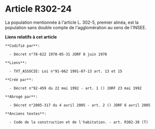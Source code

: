 # Article R302-24

La population mentionnée à l'article L. 302-5, premier alinéa, est la population sans double compte de l'agglomération au
sens de l'INSEE.

**Liens relatifs à cet article**

	**Codifié par**:

	  - Décret n°78-622 1978-05-31 JORF 8 juin 1978

	**Liens**:

	  - TXT_ASSOCIE: Loi n°91-662 1991-07-13 art. 13 et 15

	**Créé par**:

	  - Décret n°92-459 du 22 mai 1992 - art. 1 () JORF 23 mai 1992

	**Abrogé par**:

	  - Décret n°2005-317 du 4 avril 2005 - art. 2 () JORF 6 avril 2005

	**Anciens textes**:

	  - Code de la construction et de l'habitation. - art. R302-38 (T)
